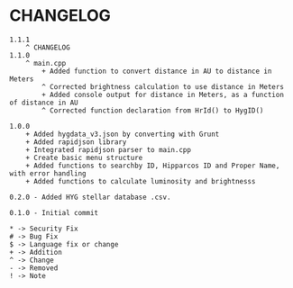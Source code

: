 # CHANGELOG

	1.1.1
		^ CHANGELOG
	1.1.0
		^ main.cpp
			+ Added function to convert distance in AU to distance in Meters
			^ Corrected brightness calculation to use distance in Meters
			+ Added console output for distance in Meters, as a function of distance in AU
			^ Corrected function declaration from HrId() to HygID()

	1.0.0 
		+ Added hygdata_v3.json by converting with Grunt
		+ Added rapidjson library 
		+ Integrated rapidjson parser to main.cpp
		+ Create basic menu structure
		+ Added functions to searchby ID, Hipparcos ID and Proper Name, with error handling
		+ Added functions to calculate luminosity and brightnesss

	0.2.0 - Added HYG stellar database .csv. 

	0.1.0 - Initial commit

	* -> Security Fix
	# -> Bug Fix
	$ -> Language fix or change
	+ -> Addition
	^ -> Change
	- -> Removed
	! -> Note